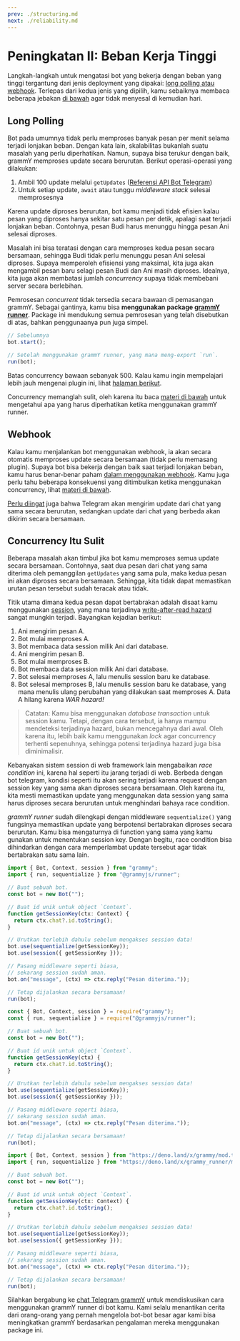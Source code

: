 ```yaml
---
prev: ./structuring.md
next: ./reliability.md
---
```


# Peningkatan II: Beban Kerja Tinggi

Langkah-langkah untuk mengatasi bot yang bekerja dengan beban yang tinggi tergantung dari jenis deployment yang dipakai: [long polling atau webhook](../guide/deployment-types.md).
Terlepas dari kedua jenis yang dipilih, kamu sebaiknya membaca beberapa jebakan [di bawah](#concurrency-itu-sulit) agar tidak menyesal di kemudian hari.

## Long Polling

Bot pada umumnya tidak perlu memproses banyak pesan per menit selama terjadi lonjakan beban.
Dengan kata lain, skalabilitas bukanlah suatu masalah yang perlu diperhatikan.
Namun, supaya bisa terukur dengan baik, grammY memproses update secara berurutan.
Berikut operasi-operasi yang dilakukan:

1. Ambil 100 update melalui `getUpdates` ([Referensi API Bot Telegram](https://core.telegram.org/bots/api#getupdates))
2. Untuk setiap update, `await` atau tunggu _middleware stack_ selesai memprosesnya

Karena update diproses berurutan, bot kamu menjadi tidak efisien kalau pesan yang diproses hanya sekitar satu pesan per detik, apalagi saat terjadi lonjakan beban.
Contohnya, pesan Budi harus menunggu hingga pesan Ani selesai diproses.

Masalah ini bisa teratasi dengan cara memproses kedua pesan secara bersamaan, sehingga Budi tidak perlu menunggu pesan Ani selesai diproses.
Supaya memperoleh efisiensi yang maksimal, kita juga akan mengambil pesan baru selagi pesan Budi dan Ani masih diproses.
Idealnya, kita juga akan membatasi jumlah _concurrency_ supaya tidak membebani server secara berlebihan.

Pemrosesan _concurrent_ tidak tersedia secara bawaan di pemasangan grammY.
Sebagai gantinya, kamu bisa **menggunakan package [grammY runner](../plugins/runner.md)**.
Package ini mendukung semua pemrosesan yang telah disebutkan di atas, bahkan penggunaanya pun juga simpel.

```ts
// Sebelumnya
bot.start();

// Setelah menggunakan grammY runner, yang mana meng-export `run`.
run(bot);
```

Batas concurrency bawaan sebanyak 500.
Kalau kamu ingin mempelajari lebih jauh mengenai plugin ini, lihat [halaman berikut](../plugins/runner.md).

Concurrency memanglah sulit, oleh karena itu baca [materi di bawah](#concurrency-itu-sulit) untuk mengetahui apa yang harus diperhatikan ketika menggunakan grammY runner.

## Webhook

Kalau kamu menjalankan bot menggunakan webhook, ia akan secara otomatis memproses update secara bersamaan (tidak perlu memasang plugin).
Supaya bot bisa bekerja dengan baik saat terjadi lonjakan beban, kamu harus benar-benar paham [dalam menggunakan webhook](../guide/deployment-types.md#bagaimana-cara-menggunakan-webhook).
Kamu juga perlu tahu beberapa konsekuensi yang ditimbulkan ketika menggunakan concurrency, lihat [materi di bawah](#concurrency-itu-sulit).

[Perlu diingat](../guide/deployment-types.md#mengakhiri-request-webhook-tepat-waktu) juga bahwa Telegram akan mengirim update dari chat yang sama secara berurutan, sedangkan update dari chat yang berbeda akan dikirim secara bersamaan.

## Concurrency Itu Sulit

Beberapa masalah akan timbul jika bot kamu memproses semua update secara bersamaan.
Contohnya, saat dua pesan dari chat yang sama diterima oleh pemanggilan `getUpdates` yang sama pula, maka kedua pesan ini akan diproses secara bersamaan.
Sehingga, kita tidak dapat memastikan urutan pesan tersebut sudah teracak atau tidak.

Titik utama dimana kedua pesan dapat bertabrakan adalah disaat kamu menggunakan [session](../plugins/session.md), yang mana terjadinya [write-after-read hazard](https://en.wikipedia.org/wiki/Hazard_(computer_architecture)#Write_after_read_(WAR)) sangat mungkin terjadi.
Bayangkan kejadian berikut:

1. Ani mengirim pesan A.
2. Bot mulai memproses A.
3. Bot membaca data session milik Ani dari database.
4. Ani mengirim pesan B.
5. Bot mulai memproses B.
6. Bot membaca data session milik Ani dari database.
7. Bot selesai memproses A, lalu menulis session baru ke database.
8. Bot selesai memproses B, lalu menulis session baru ke database, yang mana menulis ulang perubahan yang dilakukan saat memproses A.
   Data A hilang karena _WAR hazard!_

> Catatan: Kamu bisa menggunakan _database transaction_ untuk session kamu. Tetapi, dengan cara tersebut, ia hanya mampu mendeteksi terjadinya hazard, bukan mencegahnya dari awal.
> Oleh karena itu, lebih baik kamu menggunakan _lock_ agar concurrency terhenti sepenuhnya, sehingga potensi terjadinya hazard juga bisa diminimalisir.

Kebanyakan sistem session di web framework lain mengabaikan _race condition_ ini, karena hal seperti itu jarang terjadi di web.
Berbeda dengan bot telegram, kondisi seperti itu akan sering terjadi karena request dengan session key yang sama akan diproses secara bersamaan.
Oleh karena itu, kita mesti memastikan update yang menggunakan data session yang sama harus diproses secara berurutan untuk menghindari bahaya race condition.

_grammY runner_ sudah dilengkapi dengan middleware `sequentialize()` yang fungsinya memastikan update yang berpotensi bertabrakan diproses secara berurutan.
Kamu bisa mengaturnya di function yang sama yang kamu gunakan untuk menentukan session key.
Dengan begitu, race condition bisa dihindarkan dengan cara memperlambat update tersebut agar tidak bertabrakan satu sama lain.

<CodeGroup>
  <CodeGroupItem title="TypeScript" active>

```ts
import { Bot, Context, session } from "grammy";
import { run, sequentialize } from "@grammyjs/runner";

// Buat sebuah bot.
const bot = new Bot("");

// Buat id unik untuk object `Context`.
function getSessionKey(ctx: Context) {
  return ctx.chat?.id.toString();
}

// Urutkan terlebih dahulu sebelum mengakses session data!
bot.use(sequentialize(getSessionKey));
bot.use(session({ getSessionKey }));

// Pasang middleware seperti biasa,
// sekarang session sudah aman.
bot.on("message", (ctx) => ctx.reply("Pesan diterima."));

// Tetap dijalankan secara bersamaan!
run(bot);
```

</CodeGroupItem>

<CodeGroupItem title="JavaScript">

```js
const { Bot, Context, session } = require("grammy");
const { run, sequentialize } = require("@grammyjs/runner");

// Buat sebuah bot.
const bot = new Bot("");

// Buat id unik untuk object `Context`.
function getSessionKey(ctx) {
  return ctx.chat?.id.toString();
}

// Urutkan terlebih dahulu sebelum mengakses session data!
bot.use(sequentialize(getSessionKey));
bot.use(session({ getSessionKey }));

// Pasang middleware seperti biasa,
// sekarang session sudah aman.
bot.on("message", (ctx) => ctx.reply("Pesan diterima."));

// Tetap dijalankan secara bersamaan!
run(bot);
```

</CodeGroupItem>
 <CodeGroupItem title="Deno">

```ts
import { Bot, Context, session } from "https://deno.land/x/grammy/mod.ts";
import { run, sequentialize } from "https://deno.land/x/grammy_runner/mod.ts";

// Buat sebuah bot.
const bot = new Bot("");

// Buat id unik untuk object `Context`.
function getSessionKey(ctx: Context) {
  return ctx.chat?.id.toString();
}

// Urutkan terlebih dahulu sebelum mengakses session data!
bot.use(sequentialize(getSessionKey));
bot.use(session({ getSessionKey }));

// Pasang middleware seperti biasa,
// sekarang session sudah aman.
bot.on("message", (ctx) => ctx.reply("Pesan diterima."));

// Tetap dijalankan secara bersamaan!
run(bot);
```

</CodeGroupItem>
</CodeGroup>

Silahkan bergabung ke [chat Telegram grammY](https://t.me/grammyjs) untuk mendiskusikan cara menggunakan grammY runner di bot kamu.
Kami selalu menantikan cerita dari orang-orang yang pernah mengelola bot-bot besar agar kami bisa meningkatkan grammY berdasarkan pengalaman mereka menggunakan package ini.

